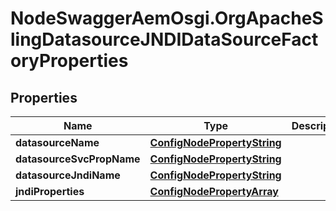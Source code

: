 # NodeSwaggerAemOsgi.OrgApacheSlingDatasourceJNDIDataSourceFactoryProperties

## Properties
Name | Type | Description | Notes
------------ | ------------- | ------------- | -------------
**datasourceName** | [**ConfigNodePropertyString**](ConfigNodePropertyString.md) |  | [optional] 
**datasourceSvcPropName** | [**ConfigNodePropertyString**](ConfigNodePropertyString.md) |  | [optional] 
**datasourceJndiName** | [**ConfigNodePropertyString**](ConfigNodePropertyString.md) |  | [optional] 
**jndiProperties** | [**ConfigNodePropertyArray**](ConfigNodePropertyArray.md) |  | [optional] 


